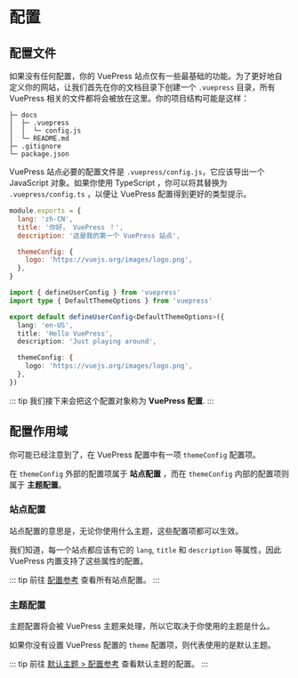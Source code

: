 # 配置

## 配置文件

如果没有任何配置，你的 VuePress 站点仅有一些最基础的功能。为了更好地自定义你的网站，让我们首先在你的文档目录下创建一个 `.vuepress` 目录，所有 VuePress 相关的文件都将会被放在这里。你的项目结构可能是这样：

```
├─ docs
│  ├─ .vuepress
│  │  └─ config.js
│  └─ README.md
├─ .gitignore
└─ package.json
```

VuePress 站点必要的配置文件是 `.vuepress/config.js`，它应该导出一个 JavaScript 对象。如果你使用 TypeScript ，你可以将其替换为 `.vuepress/config.ts` ，以便让 VuePress 配置得到更好的类型提示。

<CodeGroup>
  <CodeGroupItem title="JS" active>

```js
module.exports = {
  lang: 'zh-CN',
  title: '你好， VuePress ！',
  description: '这是我的第一个 VuePress 站点',

  themeConfig: {
    logo: 'https://vuejs.org/images/logo.png',
  },
}
```

  </CodeGroupItem>

  <CodeGroupItem title="TS">

```ts
import { defineUserConfig } from 'vuepress'
import type { DefaultThemeOptions } from 'vuepress'

export default defineUserConfig<DefaultThemeOptions>({
  lang: 'en-US',
  title: 'Hello VuePress',
  description: 'Just playing around',

  themeConfig: {
    logo: 'https://vuejs.org/images/logo.png',
  },
})
```

  </CodeGroupItem>
</CodeGroup>

::: tip
我们接下来会把这个配置对象称为 **VuePress 配置**.
:::

## 配置作用域

你可能已经注意到了，在 VuePress 配置中有一项 `themeConfig` 配置项。

在 `themeConfig` 外部的配置项属于 **站点配置** ，而在 `themeConfig` 内部的配置项则属于 **主题配置**。

### 站点配置

站点配置的意思是，无论你使用什么主题，这些配置项都可以生效。

我们知道，每一个站点都应该有它的 `lang`, `title` 和 `description` 等属性，因此 VuePress 内置支持了这些属性的配置。

::: tip
前往 [配置参考](../reference/config.md) 查看所有站点配置。
:::

### 主题配置

主题配置将会被 VuePress 主题来处理，所以它取决于你使用的主题是什么。

如果你没有设置 VuePress 配置的 `theme` 配置项，则代表使用的是默认主题。

::: tip
前往 [默认主题 > 配置参考](../reference/default-theme/config.md) 查看默认主题的配置。
:::

